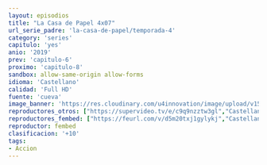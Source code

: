 ```yaml
---
layout: episodios
title: "La Casa de Papel 4x07"
url_serie_padre: 'la-casa-de-papel/temporada-4'
category: 'series'
capitulo: 'yes'
anio: '2019'
prev: 'capitulo-6'
proximo: 'capitulo-8'
sandbox: allow-same-origin allow-forms
idioma: 'Castellano'
calidad: 'Full HD'
fuente: 'cueva'
image_banner: 'https://res.cloudinary.com/u4innovation/image/upload/v1563567323/casa3-banner-min_yqqryd.jpg'
reproductores_otros: ["https://supervideo.tv/e/c9q9nzztw3gl","Castellano","https://api.cuevana3.io/stream/index.php?file=ek5lbm9xYWNrS0xYMTZLa2xNbkdvY3ZTb3BtZng4TGp6ZFpobGFMUGtOelcwcUZmbWRIVzRkakVuS0JnbEplcG1KUnNZSlRTMGViVTBxZGdsdEhPb3RXdGEyZWdwTG1vcTlPcFlLRFNsWmJheEorYmw5R2wyTmZIbUd4a2w1bW9uWmRzWW1hV29PUFQxcWVScDl2UjJLSFdtS1NjeHc9PQ","Castellano","https://gdriveplayer.me/embed2.php?link=y%252FDVmItY2Wm7CQ8mTC4AWQ%252F2jrUy6%252BUayM5WcFKc319%252BZutZPlUYVvz0cGhb39pgCa42aYr2ZG%252BVKqfVZLgwCaGJ4iTSl5fSKuRHjRbH1GLLEBIoFC5J8rz4HoMgEVOlGZ2IVElNJe9%252B%252FX1myi52ueqPx%252Ftg4boYUzP3XTRj5wKJmmWODDYFaClwQlFKDQ8R4OAt0%252Bkbis8eCoDLkmqRIe","Castellano","https://mstream.space/qgqt37tahd4o","Castellano"]
reproductores_fembed: ["https://feurl.com/v/d5m20txj1gylykj","Castellano"]
reproductor: fembed
clasificacion: '+10'
tags:
- Accion
---
```












